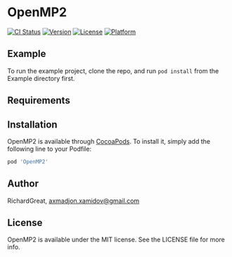 # OpenMP2

[![CI Status](https://img.shields.io/travis/RichardGreat/OpenMP2.svg?style=flat)](https://travis-ci.org/RichardGreat/OpenMP2)
[![Version](https://img.shields.io/cocoapods/v/OpenMP2.svg?style=flat)](https://cocoapods.org/pods/OpenMP2)
[![License](https://img.shields.io/cocoapods/l/OpenMP2.svg?style=flat)](https://cocoapods.org/pods/OpenMP2)
[![Platform](https://img.shields.io/cocoapods/p/OpenMP2.svg?style=flat)](https://cocoapods.org/pods/OpenMP2)

## Example

To run the example project, clone the repo, and run `pod install` from the Example directory first.

## Requirements

## Installation

OpenMP2 is available through [CocoaPods](https://cocoapods.org). To install
it, simply add the following line to your Podfile:

```ruby
pod 'OpenMP2'
```

## Author

RichardGreat, axmadjon.xamidov@gmail.com

## License

OpenMP2 is available under the MIT license. See the LICENSE file for more info.
